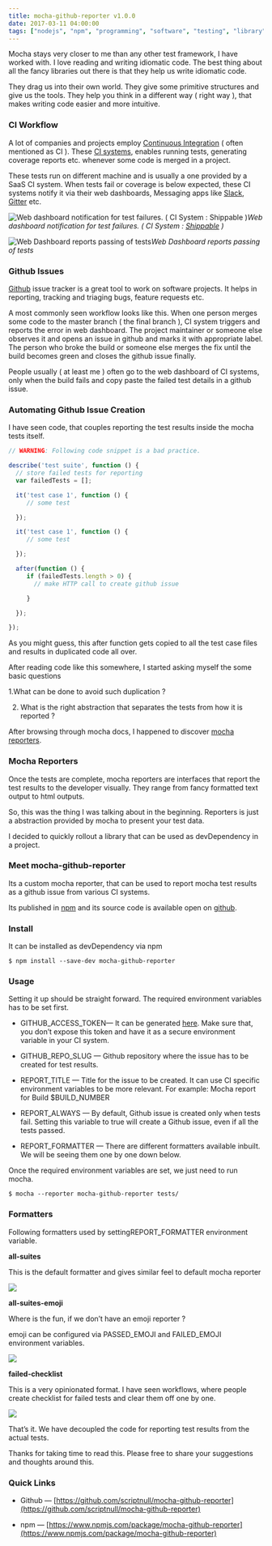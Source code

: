 ```yaml
---
title: mocha-github-reporter v1.0.0
date: 2017-03-11 04:00:00
tags: ["nodejs", "npm", "programming", "software", "testing", "library"]
---
```


Mocha stays very closer to me than any other test framework, I have worked with. I love reading and writing idiomatic code. The best thing about all the fancy libraries out there is that they help us write idiomatic code.

They drag us into their own world. They give some primitive structures and give us the tools. They help you think in a different way ( right way ), that makes writing code easier and more intuitive.

### CI Workflow

A lot of companies and projects employ [Continuous Integration](https://en.wikipedia.org/wiki/Continuous_integration) ( often mentioned as CI ). These [CI systems](https://github.com/ciandcd/awesome-ciandcd#online-build-system), enables running tests, generating coverage reports etc. whenever some code is merged in a project.

These tests run on different machine and is usually a one provided by a SaaS CI system. When tests fail or coverage is below expected, these CI systems notify it via their web dashboards, Messaging apps like [Slack](https://slack.com/), [Gitter](https://gitter.im/) etc.

![Web dashboard notification for test failures. ( CI System : [Shippable](https://app.shippable.com/) )](https://cdn-images-1.medium.com/max/2078/1*1JvQ9h1ua4TBHiBl-I4OsA.png)*Web dashboard notification for test failures. ( CI System : [Shippable](https://app.shippable.com/) )*

![Web Dashboard reports passing of tests](https://cdn-images-1.medium.com/max/2842/1*CxuloN6dl65GqeT1pjGOAQ.png)*Web Dashboard reports passing of tests*

### Github Issues

[Github](https://github.com/) issue tracker is a great tool to work on software projects. It helps in reporting, tracking and triaging bugs, feature requests etc.

A most commonly seen workflow looks like this. When one person merges some code to the master branch ( the final branch ), CI system triggers and reports the error in web dashboard. The project maintainer or someone else observes it and opens an issue in github and marks it with appropriate label. The person who broke the build or someone else merges the fix until the build becomes green and closes the github issue finally.

People usually ( at least me ) often go to the web dashboard of CI systems, only when the build fails and copy paste the failed test details in a github issue.

### Automating Github Issue Creation

I have seen code, that couples reporting the test results inside the mocha tests itself.

```javascript
// WARNING: Following code snippet is a bad practice.

describe('test suite', function () {
  // store failed tests for reporting
  var failedTests = [];

  it('test case 1', function () {
     // some test

  });

  it('test case 1', function () {
     // some test

  });

  after(function () {
     if (failedTests.length > 0) {
       // make HTTP call to create github issue

     }

  });

});
```

As you might guess, this after function gets copied to all the test case files and results in duplicated code all over.

After reading code like this somewhere, I started asking myself the some basic questions

1.What can be done to avoid such duplication ?

2. What is the right abstraction that separates the tests from how it is reported ?

After browsing through mocha docs, I happened to discover [mocha reporters](https://mochajs.org/#reporters).

### Mocha Reporters

Once the tests are complete, mocha reporters are interfaces that report the test results to the developer visually. They range from fancy formatted text output to html outputs.

So, this was the thing I was talking about in the beginning. Reporters is just a abstraction provided by mocha to present your test data.

I decided to quickly rollout a library that can be used as devDependency in a project.

### Meet mocha-github-reporter

Its a custom mocha reporter, that can be used to report mocha test results as a github issue from various CI systems.

Its published in [npm](https://www.npmjs.com/package/mocha-github-reporter) and its source code is available open on [github](https://github.com/scriptnull/mocha-github-reporter).

### Install

It can be installed as devDependency via npm

    $ npm install --save-dev mocha-github-reporter

### Usage

Setting it up should be straight forward. The required environment variables has to be set first.

* GITHUB_ACCESS_TOKEN— It can be generated [here](https://github.com/settings/tokens). Make sure that, you don’t expose this token and have it as a secure environment variable in your CI system.

* GITHUB_REPO_SLUG — Github repository where the issue has to be created for test results.

* REPORT_TITLE — Title for the issue to be created. It can use CI specific environment variables to be more relevant. For example: Mocha report for Build $BUILD_NUMBER

* REPORT_ALWAYS — By default, Github issue is created only when tests fail. Setting this variable to true will create a Github issue, even if all the tests passed.

* REPORT_FORMATTER — There are different formatters available inbuilt. We will be seeing them one by one down below.

Once the required environment variables are set, we just need to run mocha.

    $ mocha --reporter mocha-github-reporter tests/

### Formatters

Following formatters used by settingREPORT_FORMATTER environment variable.

**all-suites**

This is the default formatter and gives similar feel to default mocha reporter

![](https://cdn-images-1.medium.com/max/2752/1*cGiVhnYZlSdhWgvSfR0DIQ.png)

**all-suites-emoji**

Where is the fun, if we don’t have an emoji reporter ?

emoji can be configured via PASSED_EMOJI and FAILED_EMOJI environment variables.

![](https://cdn-images-1.medium.com/max/2752/1*jMOFzGvv7SK3I-rvfW4L3w.png)

**failed-checklist**

This is a very opinionated format. I have seen workflows, where people create checklist for failed tests and clear them off one by one.

![](https://cdn-images-1.medium.com/max/2752/1*pZuUKEYtawFcsAM9kKHELg.png)

That’s it. We have decoupled the code for reporting test results from the actual tests.

Thanks for taking time to read this. Please free to share your suggestions and thoughts around this.

### Quick Links

* Github — [https://github.com/scriptnull/mocha-github-reporter](https://github.com/scriptnull/mocha-github-reporter)

* npm — [https://www.npmjs.com/package/mocha-github-reporter](https://www.npmjs.com/package/mocha-github-reporter)
